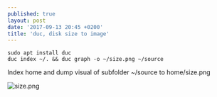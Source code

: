 ```yaml
---
published: true
layout: post
date: '2017-09-13 20:45 +0200'
title: 'duc, disk size to image'
---
```

    sudo apt install duc
    duc index ~/. && duc graph -o ~/size.png ~/source
    
Index home and dump visual of subfolder ~/source to home/size.png

![size.png]({{site.baseurl}}/media/size.png)



